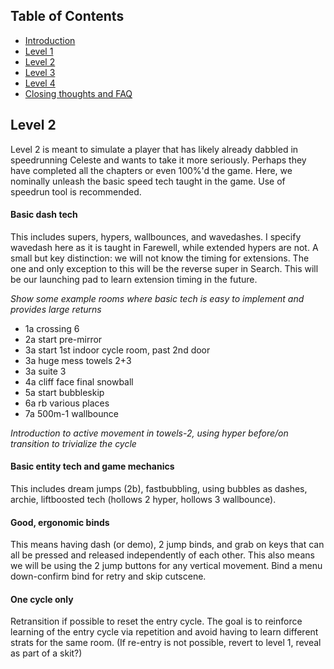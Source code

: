 ## Table of Contents
- [Introduction](#introduction)
- [Level 1](https://github.com/kwan22/habits/blob/main/level1.md)
- [Level 2](https://github.com/kwan22/habits/blob/main/level2.md)
- [Level 3](https://github.com/kwan22/habits/blob/main/level3.md)
- [Level 4](https://github.com/kwan22/habits/blob/main/level4.md)
- [Closing thoughts and FAQ](https://github.com/kwan22/habits/blob/main/conclusions-faq.md)

## Level 2

Level 2 is meant to simulate a player that has likely already dabbled in speedrunning Celeste and wants to take it more seriously. Perhaps they have completed all the chapters or even 100%'d the game. Here, we nominally unleash the basic speed tech taught in the game. Use of speedrun tool is recommended.

#### Basic dash tech  
This includes supers, hypers, wallbounces, and wavedashes. I specify wavedash here as it is taught in Farewell, while extended hypers are not. A small but key distinction: we will not know the timing for extensions. The one and only exception to this will be the reverse super in Search. This will be our launching pad to learn extension timing in the future.

*Show some example rooms where basic tech is easy to implement and provides large returns*

- 1a crossing 6
- 2a start pre-mirror
- 3a start 1st indoor cycle room, past 2nd door
- 3a huge mess towels 2+3
- 3a suite 3
- 4a cliff face final snowball
- 5a start bubbleskip
- 6a rb various places
- 7a 500m-1 wallbounce

*Introduction to active movement in towels-2, using hyper before/on transition to trivialize the cycle*

#### Basic entity tech and game mechanics
This includes dream jumps (2b), fastbubbling, using bubbles as dashes, archie, liftboosted tech (hollows 2 hyper, hollows 3 wallbounce).

#### Good, ergonomic binds  
This means having dash (or demo), 2 jump binds, and grab on keys that can all be pressed and released independently of each other. This also means we will be using the 2 jump buttons for any vertical movement. Bind a menu down-confirm bind for retry and skip cutscene.

#### One cycle only  
Retransition if possible to reset the entry cycle. The goal is to reinforce learning of the entry cycle via repetition and avoid having to learn different strats for the same room. (If re-entry is not possible, revert to level 1, reveal as part of a skit?)
